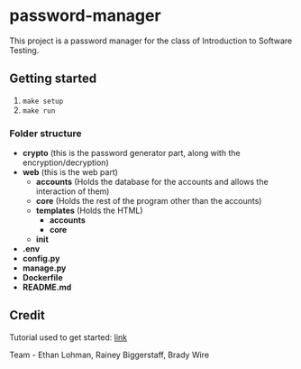 # password-manager

This project is a password manager for the class of Introduction to Software Testing.

## Getting started

1. `make setup`
2. `make run`

### Folder structure

- **crypto** (this is the password generator part, along with the encryption/decryption)
- **web** (this is the web part)
    - **accounts** (Holds the database for the accounts and allows the interaction of them)
    - **core** (Holds the rest of the program other than the accounts)
    - **templates** (Holds the HTML)
        - **accounts**
        - **core**
    - **__init__**
- **.env**
- **config.py**
- **manage.py**
- **Dockerfile**
- **README.md**

## Credit
Tutorial used to get started: [link](https://www.freecodecamp.org/news/how-to-setup-user-authentication-in-flask/)

Team - Ethan Lohman, Rainey Biggerstaff, Brady Wire
